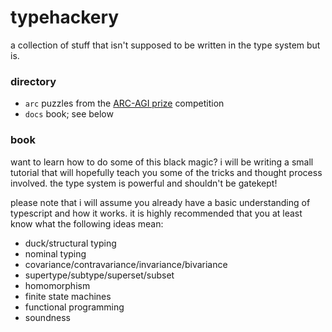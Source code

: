 # typehackery

a collection of stuff that isn't supposed to be written in the type system but is.

### directory

-   `arc` puzzles from the [ARC-AGI prize](https://arcprize.org/) competition
-   `docs` book; see below

### book

want to learn how to do some of this black magic?
i will be writing a small tutorial that will hopefully teach you some of the tricks and thought process involved.
the type system is powerful and shouldn't be gatekept!

please note that i will assume you already have a basic understanding of typescript and how it works.
it is highly recommended that you at least know what the following ideas mean:

-   duck/structural typing
-   nominal typing
-   covariance/contravariance/invariance/bivariance
-   supertype/subtype/superset/subset
-   homomorphism
-   finite state machines
-   functional programming
-   soundness

